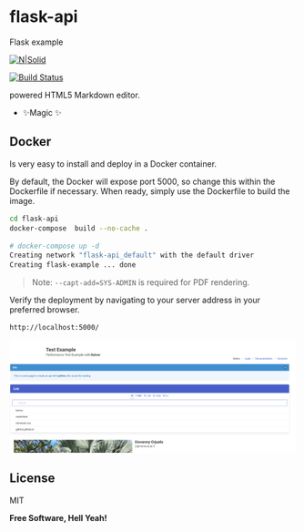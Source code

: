 # flask-api
Flask example 

[![N|Solid](https://cldup.com/dTxpPi9lDf.thumb.png)](https://nodesource.com/products/nsolid)

[![Build Status](https://travis-ci.org/joemccann/dillinger.svg?branch=master)](https://travis-ci.org/joemccann/dillinger)

powered HTML5 Markdown editor.

- ✨Magic ✨

## Docker

Is very easy to install and deploy in a Docker container.

By default, the Docker will expose port 5000, so change this within the
Dockerfile if necessary. When ready, simply use the Dockerfile to
build the image.

```sh
cd flask-api
docker-compose  build --no-cache .
```

```sh
# docker-compose up -d
Creating network "flask-api_default" with the default driver
Creating flask-example ... done
```

> Note: `--capt-add=SYS-ADMIN` is required for PDF rendering.

Verify the deployment by navigating to your server address in
your preferred browser.

```sh
http://localhost:5000/
```
![Image text](images/home.png)

## License

MIT

**Free Software, Hell Yeah!**
